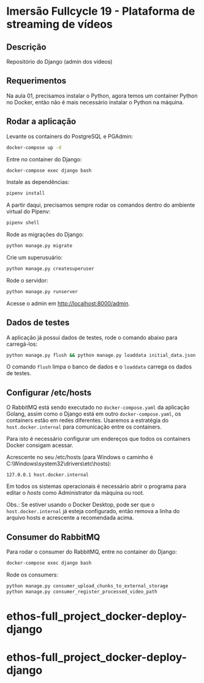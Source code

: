 # Imersão Fullcycle 19 - Plataforma de streaming de vídeos

## Descrição

Repositório do Django (admin dos vídeos)

## Requerimentos

Na aula 01, precisamos instalar o Python, agora temos um container Python no Docker, então não é mais necessário instalar o Python na máquina.

## Rodar a aplicação

Levante os containers do PostgreSQL e PGAdmin:

```bash
docker-compose up -d
```

Entre no container do Django:

```bash
docker-compose exec django bash
```

Instale as dependências:

```bash
pipenv install
```

A partir daqui, precisamos sempre rodar os comandos dentro do ambiente virtual do Pipenv:

```bash
pipenv shell
```

Rode as migrações do Django:

```bash
python manage.py migrate
```

Crie um superusuário:

```bash
python manage.py createsuperuser
```

Rode o servidor:

```bash
python manage.py runserver
```

Acesse o admin em [http://localhost:8000/admin]().


## Dados de testes

A aplicação já possui dados de testes, rode o comando abaixo para carregá-los:

```bash
python manage.py flush && python manage.py loaddata initial_data.json
```

O comando `flush` limpa o banco de dados e o `loaddata` carrega os dados de testes.

## Configurar /etc/hosts

O RabbitMQ está sendo executado no `docker-compose.yaml` da aplicação Golang, assim como o Django está em outro `docker-compose.yaml`, os containers estão em redes diferentes.
Usaremos a estratégia do `host.docker.internal` para comunicação entre os containers.

Para isto é necessário configurar um endereços que todos os containers Docker consigam acessar.

Acrescente no seu /etc/hosts (para Windows o caminho é C:\Windows\system32\drivers\etc\hosts):
```
127.0.0.1 host.docker.internal
```
Em todos os sistemas operacionais é necessário abrir o programa para editar o *hosts* como Administrator da máquina ou root.

Obs.: Se estiver usando o Docker Desktop, pode ser que o `host.docker.internal` já esteja configurado, então remova a linha do arquivo hosts e acrescente a recomendada acima.


## Consumer do RabbitMQ

Para rodar o consumer do RabbitMQ, entre no container do Django:

```bash
docker-compose exec django bash
```

Rode os consumers:

```bash
python manage.py consumer_upload_chunks_to_external_storage
python manage.py consumer_register_processed_video_path
```
# ethos-full_project_docker-deploy-django
# ethos-full_project_docker-deploy-django
